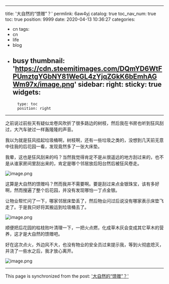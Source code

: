 
---
title: '大自然的“馈赠”？'
permlink: 6aw4yj
catalog: true
toc_nav_num: true
toc: true
position: 9999
date: 2020-04-13 10:36:27
categories:
- cn
tags:
- cn
- life
- blog
- busy
thumbnail: 'https://cdn.steemitimages.com/DQmYD6WtFPUmztgYGbNY81WeGL4zYjqZGkK6bEmhAGWm97x/image.png'
sidebar:
    right:
        sticky: true
widgets:
    -
        type: toc
        position: right
---


之前说过前些天有疑似龙卷风吹折了很多路边的树枝，然后我在书房也听到狂风刮过，大汽车驶过一样轰隆隆的声音。

我以为就是狂风挂起垃圾桶啊，树枝啊，还有一些垃圾之类的，没想到几天前无意中往我的后花园一看，发现竟然多了一张大床垫。

我晕，这也是狂风刮来的吗？当然我觉得肯定不是从很遥远的地方刮过来的，也不是从谁家房间里刮出来的，肯定是哪个邻居放后阳台然后被狂风卷走。

![image.png](https://cdn.steemitimages.com/DQmYD6WtFPUmztgYGbNY81WeGL4zYjqZGkK6bEmhAGWm97x/image.png)

这算是大自然的馈赠吗？然而我并不需要啊。要是刮过来点金银珠宝，该有多好啊，然而搜遍了整个后花园，并没有发现哪怕一丁点金银。

让物业帮忙问了一下，哪家邻居床垫丢了，然后物业问过后说没有哪家表示床垫飞走了。于是我只好将其搬运到垃圾桶去了。

![image.png](https://cdn.steemitimages.com/DQmUSAciYQqVsV9eK6xEP97UpSWtijZTrgzvLLapSP7qkgg/image.png)

顺便把后花园的枯枝败叶清理一下，一把火点燃，化成草木灰会变成其它草木的营养，这才是大自然的馈赠吧。

好在这次点火，外边风不大，也没有物业的安全员过来提示我，等到火彻底熄灭，并浇了一些水之后，我才放心离开。

![image.png](https://cdn.steemitimages.com/DQmPUZZABYZQb7T3HZvga8ti3DiB7Ps92WSXWnAcJSHekpo/image.png)

- - -

This page is synchronized from the post: ['大自然的“馈赠”？'](https://steemit.com/@oflyhigh/6aw4yj)
